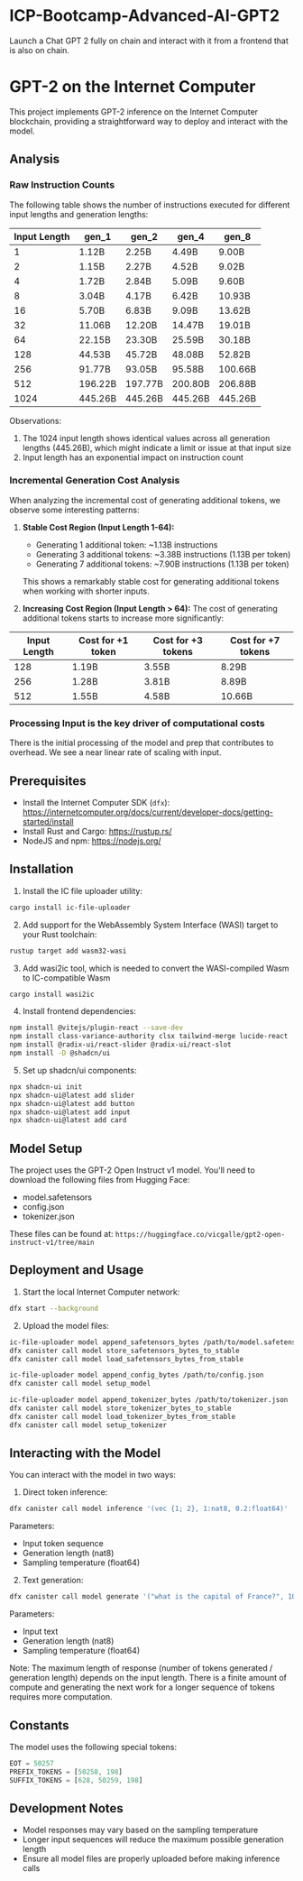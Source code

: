 # ICP-Bootcamp-Advanced-AI-GPT2
Launch a Chat GPT 2 fully on chain and interact with it from a frontend that is also on chain.


# GPT-2 on the Internet Computer

This project implements GPT-2 inference on the Internet Computer blockchain, providing a straightforward way to deploy and interact with the model.



## Analysis

### Raw Instruction Counts

The following table shows the number of instructions executed for different input lengths and generation lengths:

| Input Length | gen_1 | gen_2 | gen_4 | gen_8 |
|-------------|--------|--------|--------|--------|
| 1 | 1.12B | 2.25B | 4.49B | 9.00B |
| 2 | 1.15B | 2.27B | 4.52B | 9.02B |
| 4 | 1.72B | 2.84B | 5.09B | 9.60B |
| 8 | 3.04B | 4.17B | 6.42B | 10.93B |
| 16 | 5.70B | 6.83B | 9.09B | 13.62B |
| 32 | 11.06B | 12.20B | 14.47B | 19.01B |
| 64 | 22.15B | 23.30B | 25.59B | 30.18B |
| 128 | 44.53B | 45.72B | 48.08B | 52.82B |
| 256 | 91.77B | 93.05B | 95.58B | 100.66B |
| 512 | 196.22B | 197.77B | 200.80B | 206.88B |
| 1024 | 445.26B | 445.26B | 445.26B | 445.26B |

Observations:
1. The 1024 input length shows identical values across all generation lengths (445.26B), which might indicate a limit or issue at that input size
2. Input length has an exponential impact on instruction count

### Incremental Generation Cost Analysis

When analyzing the incremental cost of generating additional tokens, we observe some interesting patterns:

1. **Stable Cost Region (Input Length 1-64):**
   - Generating 1 additional token: ~1.13B instructions
   - Generating 3 additional tokens: ~3.38B instructions (1.13B per token)
   - Generating 7 additional tokens: ~7.90B instructions (1.13B per token)
   
   This shows a remarkably stable cost for generating additional tokens when working with shorter inputs.

2. **Increasing Cost Region (Input Length > 64):**
   The cost of generating additional tokens starts to increase more significantly:

| Input Length | Cost for +1 token | Cost for +3 tokens | Cost for +7 tokens |
|-------------|--------|--------|--------------------|
| 128         | 1.19B            | 3.55B             | 8.29B              |
| 256         | 1.28B            | 3.81B             | 8.89B              |
| 512         | 1.55B            | 4.58B             | 10.66B             |

### Processing Input is the key driver of computational costs

There is the initial processing of the model and prep that contributes to overhead. 
We see a near linear rate of scaling with input.

## Prerequisites

- Install the Internet Computer SDK (`dfx`): https://internetcomputer.org/docs/current/developer-docs/getting-started/install
- Install Rust and Cargo: https://rustup.rs/
- NodeJS and npm: https://nodejs.org/

## Installation

1. Install the IC file uploader utility:
```bash
cargo install ic-file-uploader
```

2. Add support for the WebAssembly System Interface (WASI) target to your Rust toolchain: 
```bash 
rustup target add wasm32-wasi 
```

3. Add wasi2ic tool, which is needed to convert the WASI-compiled Wasm to IC-compatible Wasm
```bash 
cargo install wasi2ic
```

4. Install frontend dependencies:
```bash
npm install @vitejs/plugin-react --save-dev
npm install class-variance-authority clsx tailwind-merge lucide-react
npm install @radix-ui/react-slider @radix-ui/react-slot
npm install -D @shadcn/ui
```

5. Set up shadcn/ui components:
```bash
npx shadcn-ui init
npx shadcn-ui@latest add slider
npx shadcn-ui@latest add button
npx shadcn-ui@latest add input
npx shadcn-ui@latest add card
```

## Model Setup

The project uses the GPT-2 Open Instruct v1 model. You'll need to download the following files from Hugging Face:
- model.safetensors
- config.json
- tokenizer.json

These files can be found at: `https://huggingface.co/vicgalle/gpt2-open-instruct-v1/tree/main`

## Deployment and Usage

1. Start the local Internet Computer network:
```bash
dfx start --background
```

2. Upload the model files:
```bash
ic-file-uploader model append_safetensors_bytes /path/to/model.safetensors
dfx canister call model store_safetensors_bytes_to_stable
dfx canister call model load_safetensors_bytes_from_stable

ic-file-uploader model append_config_bytes /path/to/config.json
dfx canister call model setup_model

ic-file-uploader model append_tokenizer_bytes /path/to/tokenizer.json
dfx canister call model store_tokenizer_bytes_to_stable
dfx canister call model load_tokenizer_bytes_from_stable
dfx canister call model setup_tokenizer
```

## Interacting with the Model

You can interact with the model in two ways:

1. Direct token inference:
```bash
dfx canister call model inference '(vec {1; 2}, 1:nat8, 0.2:float64)'
```
Parameters:
- Input token sequence
- Generation length (nat8)
- Sampling temperature (float64)

2. Text generation:
```bash
dfx canister call model generate '("what is the capital of France?", 10:nat8, 0.2:float64)'
```
Parameters:
- Input text
- Generation length (nat8)
- Sampling temperature (float64)

Note: The maximum length of response (number of tokens generated / generation length) depends on the input length. There is a finite amount of compute and generating the next work for a longer sequence of tokens requires more computation.


## Constants

The model uses the following special tokens:
```javascript
EOT = 50257
PREFIX_TOKENS = [50258, 198]
SUFFIX_TOKENS = [628, 50259, 198]
```

## Development Notes

- Model responses may vary based on the sampling temperature
- Longer input sequences will reduce the maximum possible generation length
- Ensure all model files are properly uploaded before making inference calls
